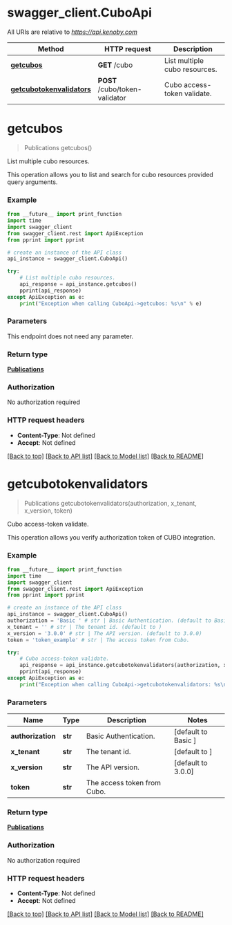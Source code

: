 # swagger_client.CuboApi

All URIs are relative to *https://api.kenoby.com*

Method | HTTP request | Description
------------- | ------------- | -------------
[**getcubos**](CuboApi.md#getcubos) | **GET** /cubo | List multiple cubo resources.
[**getcubotokenvalidators**](CuboApi.md#getcubotokenvalidators) | **POST** /cubo/token-validator | Cubo access-token validate.


# **getcubos**
> Publications getcubos()

List multiple cubo resources.

This operation allows you to list and search for cubo resources provided query arguments.

### Example
```python
from __future__ import print_function
import time
import swagger_client
from swagger_client.rest import ApiException
from pprint import pprint

# create an instance of the API class
api_instance = swagger_client.CuboApi()

try:
    # List multiple cubo resources.
    api_response = api_instance.getcubos()
    pprint(api_response)
except ApiException as e:
    print("Exception when calling CuboApi->getcubos: %s\n" % e)
```

### Parameters
This endpoint does not need any parameter.

### Return type

[**Publications**](Publications.md)

### Authorization

No authorization required

### HTTP request headers

 - **Content-Type**: Not defined
 - **Accept**: Not defined

[[Back to top]](#) [[Back to API list]](../README.md#documentation-for-api-endpoints) [[Back to Model list]](../README.md#documentation-for-models) [[Back to README]](../README.md)

# **getcubotokenvalidators**
> Publications getcubotokenvalidators(authorization, x_tenant, x_version, token)

Cubo access-token validate.

This operation allows you verify authorization token of CUBO integration.

### Example
```python
from __future__ import print_function
import time
import swagger_client
from swagger_client.rest import ApiException
from pprint import pprint

# create an instance of the API class
api_instance = swagger_client.CuboApi()
authorization = 'Basic ' # str | Basic Authentication. (default to Basic )
x_tenant = '' # str | The tenant id. (default to )
x_version = '3.0.0' # str | The API version. (default to 3.0.0)
token = 'token_example' # str | The access token from Cubo.

try:
    # Cubo access-token validate.
    api_response = api_instance.getcubotokenvalidators(authorization, x_tenant, x_version, token)
    pprint(api_response)
except ApiException as e:
    print("Exception when calling CuboApi->getcubotokenvalidators: %s\n" % e)
```

### Parameters

Name | Type | Description  | Notes
------------- | ------------- | ------------- | -------------
 **authorization** | **str**| Basic Authentication. | [default to Basic ]
 **x_tenant** | **str**| The tenant id. | [default to ]
 **x_version** | **str**| The API version. | [default to 3.0.0]
 **token** | **str**| The access token from Cubo. | 

### Return type

[**Publications**](Publications.md)

### Authorization

No authorization required

### HTTP request headers

 - **Content-Type**: Not defined
 - **Accept**: Not defined

[[Back to top]](#) [[Back to API list]](../README.md#documentation-for-api-endpoints) [[Back to Model list]](../README.md#documentation-for-models) [[Back to README]](../README.md)


